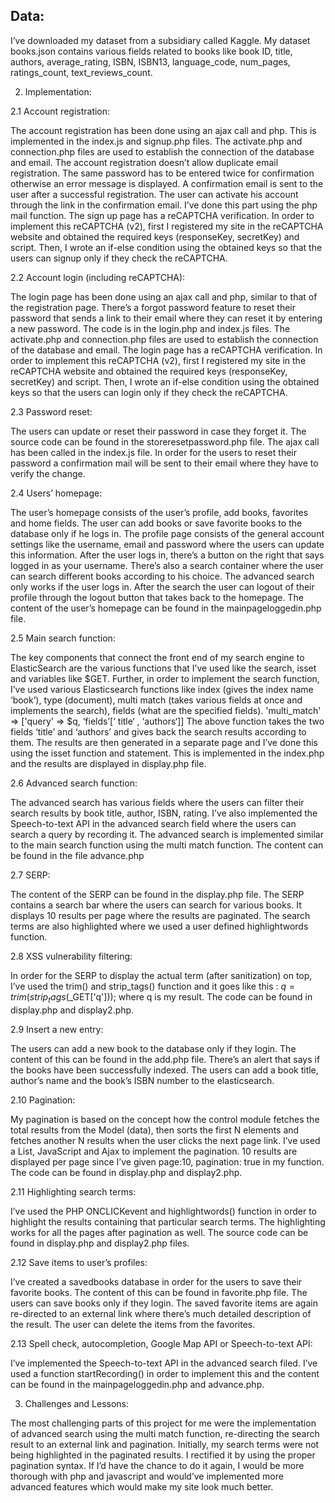 ## Data:

I’ve downloaded my dataset from a subsidiary called Kaggle. My dataset books.json contains various fields related to books like book ID, title, authors, average_rating, ISBN, ISBN13, language_code, num_pages, ratings_count, text_reviews_count. 

2. Implementation:

2.1 Account registration:

The account registration has been done using an ajax call and php. This is implemented in the index.js and signup.php files. The activate.php and connection.php files are used to establish the connection of the database and email. The account registration doesn’t allow duplicate email registration. The same password has to be entered twice for confirmation otherwise an error message is displayed. A confirmation email is sent to the user after a successful registration. The user can activate his account through the link in the confirmation email. I’ve done this part using the php mail function.
The sign up page has a reCAPTCHA verification. In order to implement this reCAPTCHA (v2), first I registered my site in the reCAPTCHA website and obtained the required keys (responseKey, secretKey) and script. Then, I wrote an if-else condition using the obtained keys so that the users can signup only if they check the reCAPTCHA. 

2.2 Account login (including reCAPTCHA):

The login page has been done using an ajax call and php, similar to that of the registration page. There’s a forgot password feature to reset their password that sends a link to their email where they can reset it by entering a new password. The code is in the login.php and index.js files. The activate.php and connection.php files are used to establish the connection of the database and email. 
The login page has a reCAPTCHA verification. In order to implement this reCAPTCHA (v2), first I registered my site in the reCAPTCHA website and obtained the required keys (responseKey, secretKey) and script. Then, I wrote an if-else condition using the obtained keys so that the users can login only if they check the reCAPTCHA.

2.3 Password reset:

The users can update or reset their password in case they forget it. The source code can be found in the storeresetpassword.php file. The ajax call has been called in the index.js file. In order for the users to reset their password a confirmation mail will be sent to their email where they have to verify the change.

2.4 Users’ homepage:

The user’s homepage consists of the user’s profile, add books, favorites and home fields. The user can add books or save favorite books to the database only if he logs in. The profile page consists of the general account settings like the username, email and password where the users can update this information. After the user logs in, there’s a button on the right that says logged in as your username. There’s also a search container where the user can search different books according to his choice. The advanced search only works if the user logs in. 
After the search the user can logout of their profile through the logout button that takes back to the homepage. The content of the user’s homepage can be found in the mainpageloggedin.php file. 

2.5 Main search function:

The key components that connect the front end of my search engine to ElasticSearch are the various functions
that I’ve used like the search, isset and variables like $GET. Further, in order to implement the search function, I’ve
used various Elasticsearch functions like index (gives the index name ‘book’), type (document), multi match (takes
various fields at once and implements the search), fields (what are the specified fields).
'multi_match' => ['query' => $q, ‘fields’[‘ title‘ , ‘authors‘]]
The above function takes the two fields ‘title’ and ‘authors’ and gives back the search results according to them.
The results are then generated in a separate page and I’ve done this using the isset function and <?php echo ‘ ‘ ?>
statement. This is implemented in the index.php and the results are displayed in display.php file. 

2.6 Advanced search function:

The advanced search has various fields where the users can filter their search results by book title, author, ISBN, rating. I’ve also implemented the Speech-to-text API in the advanced search field where the users can search a query by recording it. The advanced search is implemented similar to the main search function using the multi match function. The content can be found in the file advance.php

2.7 SERP:

The content of the SERP can be found in the display.php file. The SERP contains a search bar where the users can search for various books. It displays 10 results per page where the results are paginated. The search terms are also highlighted where we used a user defined highlightwords function. 

2.8 XSS vulnerability filtering:

In order for the SERP to display the actual term (after sanitization) on top, I’ve used the trim() and strip_tags() function and it goes like this : $q =trim(strip_tags($_GET['q'])); where q is my result. The code can be found in display.php and display2.php.

2.9 Insert a new entry:

The users can add a new book to the database only if they login. The content of this can be found in the add.php file. There’s an alert that says if the books have been successfully indexed. The users can add a book title, author’s name and the book’s ISBN number to the elasticsearch. 

2.10 Pagination:

My pagination is based on the concept how the control module fetches the total results from the Model (data), then sorts the first N elements and fetches another N results when the user clicks the next page link. I’ve used a List, JavaScript and Ajax to implement the pagination. 10 results are displayed per page since I’ve given page:10, pagination: true in my function. The code can be found in display.php and display2.php.

2.11 Highlighting search terms:

I’ve used the PHP ONCLICKevent and highlightwords() function in order to highlight the results containing that particular search terms. The highlighting works for all the pages after pagination as well. The source code can be found in display.php and display2.php files. 

2.12 Save items to user’s profiles:

I’ve created a savedbooks database in order for the users to save their favorite books. The content of this can be found in favorite.php file. The users can save books only if they login.  The saved favorite items are again re-directed to an external link where there’s much detailed description of the result. The user can delete the items from the favorites. 

2.13 Spell check, autocompletion, Google Map API or Speech-to-text API:

I’ve implemented the Speech-to-text API in the advanced search filed. I’ve used a function startRecording() in order to implement this and the content can be found in the mainpageloggedin.php and advance.php. 

3.	Challenges and Lessons:

The most challenging parts of this project for me were the implementation of advanced search using the multi match function, re-directing the search result to an external link and pagination. Initially, my search terms were not being highlighted in the paginated results. I rectified it by using the proper pagination syntax. 
If I’d have the chance to do it again, I would be more thorough with php and javascript and would’ve implemented more advanced features which would make my site look much better.






